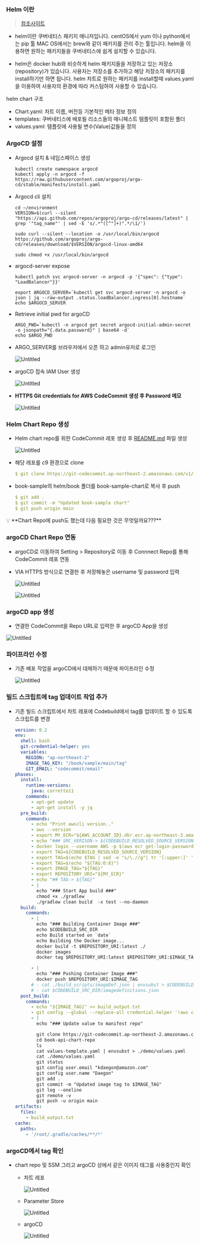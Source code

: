 ### Helm 이란
> [참조사이트](https://helm.sh/ko/docs/)
- helm이란 쿠버네티스 패키지 매니저입니다. centOS에서 yum 이나 python에서는 pip 툴 MAC OS에서는 brew와 같이 패키지를 관리 주는 툴입니다. helm을 이용하면 원하는 패키지들을 쿠버네티스에 쉽게 설치할 수 있습니다. 


- helm은 docker hub와 비슷하게 helm 패키지들을 저장하고 있는 저장소(repository)가 있습니다. 사용자는 저장소를 추가하고 해당 저장소의 패키지를 install하기만 하면 됩니다. helm 차트로 원하는 패키지를 install할때 values.yaml 을 이용하여 사용자의 환경에 따라 커스텀하여 사용할 수 있습니다.


helm chart 구조
- Chart.yaml: 차트 이름, 버전등 기본적인 메타 정보 정의
- templates: 쿠버네티스에 배포될 리소스들의 매니페스트 템플릿이 포함된 폴더
- values.yaml: 템플릿에 사용될 변수(Value)값들을 정의



### ArgoCD 설정

- Argocd 설치 & 네임스페이스 생성
    
    ```
    kubectl create namespace argocd
    kubectl apply -n argocd -f https://raw.githubusercontent.com/argoproj/argo-cd/stable/manifests/install.yaml
    ```
    
- Argocd cli 설치
    
    ```
    cd ~/environment
    VERSION=$(curl --silent "https://api.github.com/repos/argoproj/argo-cd/releases/latest" | grep '"tag_name"' | sed -E 's/.*"([^"]+)".*/\1/')
    
    sudo curl --silent --location -o /usr/local/bin/argocd https://github.com/argoproj/argo-cd/releases/download/$VERSION/argocd-linux-amd64
    
    sudo chmod +x /usr/local/bin/argocd
    ```
    
- argocd-server expose
    
    ```
    kubectl patch svc argocd-server -n argocd -p '{"spec": {"type": "LoadBalancer"}}'
    ```
    
    ```
    export ARGOCD_SERVER=`kubectl get svc argocd-server -n argocd -o json | jq --raw-output .status.loadBalancer.ingress[0].hostname`
    echo $ARGOCD_SERVER
    ```
    
- Retrieve initial pwd for argoCD
    
    ```
    ARGO_PWD=`kubectl -n argocd get secret argocd-initial-admin-secret -o jsonpath="{.data.password}" | base64 -d`
    echo $ARGO_PWD
    ```
    
- ARGO_SERVER를 브라우저에서 오픈 하고 admin유저로 로그인
    
    ![Untitled](https://github.com/koDaegon/book-sample/blob/1aa70009590b9f5a94f4413747a20972ec995a73/docs/Image/2-Untitled%200.png)
    

- argoCD 접속 IAM User 생성
    
    ![Untitled](https://github.com/koDaegon/book-sample/blob/1aa70009590b9f5a94f4413747a20972ec995a73/docs/Image/2-Untitled%201.png)
    

- **HTTPS Git credentials for AWS CodeCommit 생성 후 Password 메모**
    
    ![Untitled](https://github.com/koDaegon/book-sample/blob/1aa70009590b9f5a94f4413747a20972ec995a73/docs/Image/2-Untitled%202.png)
    

### Helm Chart Repo 생성

- Helm chart repo를 위한 CodeCommit 레포 생성 후 [README.md](http://README.md) 파일 생성
    
    ![Untitled](https://github.com/koDaegon/book-sample/blob/1aa70009590b9f5a94f4413747a20972ec995a73/docs/Image/2-Untitled%203.png)
    

- 해당 레포를 c9 환경으로 clone
    
    ```yaml
    $ git clone https://git-codecommit.ap-northeast-2.amazonaws.com/v1/repos/book-sample-chart
    ```
    

- book-sample의 helm/book 폴더를 book-sample-chart로 복사 후 push
    
    ```yaml
    $ git add .
    $ git commit -m "Updated book-sample chart"
    $ git push origin main
    ```
    

<aside>
💡 **Chart Repo에 push도 했는데  다음 필요한 것은 무엇일까요???**
</aside>

### argoCD Chart Repo 연동

- argoCD로 이동하여 Setting > Repository로 이동 후 Connnect Repo를 통해 CodeCommit 레포 연동
- VIA HTTPS 방식으로 연결한 후 저장해놓은 username 및 password 입력
    
    ![Untitled](https://github.com/koDaegon/book-sample/blob/1aa70009590b9f5a94f4413747a20972ec995a73/docs/Image/2-Untitled%204.png)
    
    ![Untitled](https://github.com/koDaegon/book-sample/blob/1aa70009590b9f5a94f4413747a20972ec995a73/docs/Image/2-Untitled%205.png)
    

### argoCD app 생성

- 연결한 CodeCommit을 Repo URL로 입력한 후 argoCD App을 생성

![Untitled](https://github.com/koDaegon/book-sample/blob/1aa70009590b9f5a94f4413747a20972ec995a73/docs/Image/2-Untitled%206.png)

### 파이프라인 수정

- 기존 배포 작업을 argoCD에서 대체하기 때문에 파이프라인 수정
    
    
    ![Untitled](https://github.com/koDaegon/book-sample/blob/1aa70009590b9f5a94f4413747a20972ec995a73/docs/Image/2-Untitled%207.png)
    

### 빌드 스크립트에 tag 업데이트 작업 추가

- 기존 빌드 스크립트에서  차트 레포에 Codebuild에서 tag를 업데이트 할 수 있도록 스크립트를 변경
    
    ```yaml
    version: 0.2
    env:
      shell: bash
      git-credential-helper: yes
      variables:
        REGION: "ap-northeast-2"
        IMAGE_TAG_KEY: "/book/sample/main/tag"
        GIT_EMAIL: "codecommit/email"
    phases:
      install:
        runtime-versions:
          java: corretto11
        commands:
          - apt-get update
          - apt-get install -y jq
      pre_build:
        commands:
          - echo "Print awscli version.."
          - aws --version
          - export MY_ECR="${AWS_ACCOUNT_ID}.dkr.ecr.ap-northeast-2.amazonaws.com/${ECR_REPO}"
          - echo "### SRC_VERISON-> ${CODEBUILD_RESOLVED_SOURCE_VERSION} | Logginging to ECR"
          - docker login --username AWS -p $(aws ecr get-login-password --region ${REGION}) ${MY_ECR}
          - export TAG=${CODEBUILD_RESOLVED_SOURCE_VERSION}
          - export TAG=$(echo $TAG | sed -e "s/\.//g"| tr '[:upper:]' '[:lower:]')
          - export TAG=$(echo "${TAG:0:8}")
          - export IMAGE_TAG="${TAG}"
          - export REPOSITORY_URI="${MY_ECR}"
          - echo "## TAG-> ${TAG}"
          - |
            echo "### Start App build ###"
            chmod +x ./gradlew 
            ./gradlew clean build  -x test --no-daemon
      build:
        commands:
          - |
            echo "### Building Container Image ###"
            echo $CODEBUILD_SRC_DIR
            echo Build started on `date`
            echo Building the Docker image...
            docker build -t $REPOSITORY_URI:latest ./
            docker images
            docker tag $REPOSITORY_URI:latest $REPOSITORY_URI:$IMAGE_TAG

          - |
            echo "### Pushing Container Image ###"
            docker push $REPOSITORY_URI:$IMAGE_TAG
          # - cat ./build_scripts/imageDef.json | envsubst > $CODEBUILD_SRC_DIR/imagedefinitions.json
          # - cat $CODEBUILD_SRC_DIR/imagedefinitions.json
      post_build:
        commands:
          - echo "${IMAGE_TAG}" >> build_output.txt
          - git config --global --replace-all credential.helper '!aws codecommit credential-helper $@'
          - |
            echo "### Update value to manifest repo"

            git clone https://git-codecommit.ap-northeast-2.amazonaws.com/v1/repos/book-api-chart-repo
            cd book-api-chart-repo
            ls
            cat values-template.yaml | envsubst > ./demo/values.yaml
            cat ./demo/values.yaml
            git status
            git config user.email "kdaegon@amazon.com"
            git config user.name "Daegon"
            git add .
            git commit -m "Updated image tag to $IMAGE_TAG"
            git log --oneline
            git remote -v
            git push -u origin main
    artifacts:
      files:
        - build_output.txt
    cache:
      paths:
        - '/root/.gradle/caches/**/*'
    ```
    

### argoCD에서  tag 확인

- chart repo 및 SSM 그리고 argoCD 상에서 같은 이미지 태그를 사용중인지 확인
    - 차트 레포
        
        ![Untitled](https://github.com/koDaegon/book-sample/blob/1aa70009590b9f5a94f4413747a20972ec995a73/docs/Image/2-Untitled%208.png)
        
    - Parameter Store
        
        ![Untitled](https://github.com/koDaegon/book-sample/blob/1aa70009590b9f5a94f4413747a20972ec995a73/docs/Image/2-Untitled%209.png)
        
    - argoCD
        
        ![Untitled](https://github.com/koDaegon/book-sample/blob/1aa70009590b9f5a94f4413747a20972ec995a73/docs/Image/2-Untitled%2010.png)
        
        
